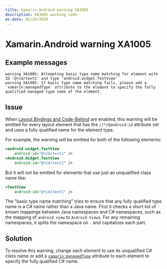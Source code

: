 ```yaml
---
title: Xamarin.Android warning XA1005
description: XA1005 warning code
ms.date: 01/24/2020
---
```

# Xamarin.Android warning XA1005

## Example messages

```
warning XA1005: Attempting basic type name matching for element with ID '@+id/text1' and type 'android.widget.TextView'
warning XA1005: If basic type name matching fails, please add a `xamarin:managedType` attribute to the element to specify the fully qualified managed type name of the element.
```

## Issue

When [Layout Bindings and Code-Behind][code-behind] are enabled, this warning
will be emitted for every layout element that has the `//*/@android:id`
attribute set and uses a fully qualified name for the element type.

For example, the warning *will* be emitted for both of the following elements:

```xml
<android.widget.TextView
    android:id="@+id/text1" />
<Android.Widget.TextView
    android:id="@+id/text2" />
```

But it will *not* be emitted for elements that use just an unqualified class
name like:

```xml
<TextView
    android:id="@+id/text1" />
```

The "basic type name matching" tries to ensure that any fully qualified type name
is a C# name rather than a Java name. First it checks a short list of known
mappings between Java namespaces and C# namespaces, such as the mapping of
`android.view` to `Android.Views`. For any remaining namespaces, it splits the
namespace on `.` and capitalizes each part.

## Solution

To resolve this warning, change each element to use its unqualified C# class
name or add a [`xamarin:managedType`][code-behind-attributes] attribute to each
element to specify the fully qualified C# name.

[code-behind]: https://github.com/xamarin/xamarin-android/blob/master/Documentation/guides/LayoutCodeBehind.md
[code-behind-attributes]: https://github.com/xamarin/xamarin-android/blob/master/Documentation/guides/LayoutCodeBehind.md#layout-xml-attributes
